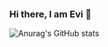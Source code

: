 ### Hi there, I am Evi 👋
![Anurag's GitHub stats](https://github-readme-stats.vercel.app/api?username=evicoach&show_icons=true&theme=radical)

<!--
**evicoach/evicoach** is a ✨ _special_ ✨ repository because its `README.md` (this file) appears on your GitHub profile.

Here are some ideas to get you started:

- 🔭 I’m currently working on ...
- 🌱 I’m currently learning ...
- 👯 I’m looking to collaborate on ...
- 🤔 I’m looking for help with ...
- 💬 Ask me about ...
- 📫 How to reach me: ...
- 😄 Pronouns: ...
- ⚡ Fun fact: ...
-->
